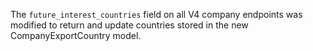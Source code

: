 The `future_interest_countries` field on all V4 company endpoints
was modified to return and update countries stored in the new
CompanyExportCountry model.
